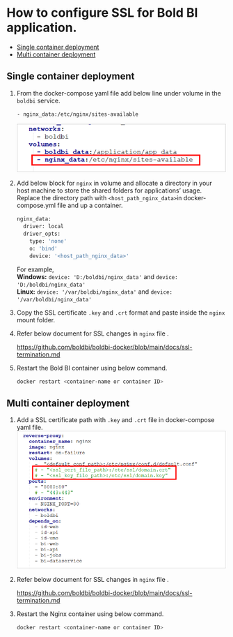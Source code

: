 # How to configure SSL for Bold BI application.

* [Single container deployment](#single-container-deployment)
* [Multi container deployment](#multi-container-deployment)

## Single container deployment

1. From the docker-compose yaml file add below line under volume in the `boldbi` service.

   ~~~sh
   - nginx_data:/etc/nginx/sites-available
   ~~~

   <img src="../images/nginx-volume.png" alt="Image">

2. Add below block for `nginx` in volume and allocate a directory in your host machine to store the shared folders for applications’ usage. Replace the directory path with `<host_path_nginx_data>`in docker-compose.yml file and up a container.
   ~~~sh
   nginx_data:
     driver: local
     driver_opts:
       type: 'none'
       o: 'bind'
       device: '<host_path_nginx_data>'
   ~~~
  
    For example, <br><b>Windows:</b> `device: 'D:/boldbi/nginx_data'` and `device: 'D:/boldbi/nginx_data'` <br><b>Linux:</b> `device: '/var/boldbi/nginx_data'` and `device: '/var/boldbi/nginx_data'`

3. Copy the SSL certificate `.key` and `.crt` format and paste inside the `nginx` mount folder.

4. Refer below document for SSL changes in `nginx` file .

   https://github.com/boldbi/boldbi-docker/blob/main/docs/ssl-termination.md
   
5. Restart the Bold BI container using below command.
   ~~~sh
   docker restart <container-name or container ID>
   ~~~

## Multi container deployment

1. Add a SSL certificate path with `.key` and `.crt` file in docker-compose yaml file.
   ![docker-compose.yml](../images/nginx-certificate.png)

2. Refer below document for SSL changes in `nginx` file .

   https://github.com/boldbi/boldbi-docker/blob/main/docs/ssl-termination.md

3. Restart the Nginx container using below command.
   ~~~sh
   docker restart <container-name or container ID>
   ~~~

